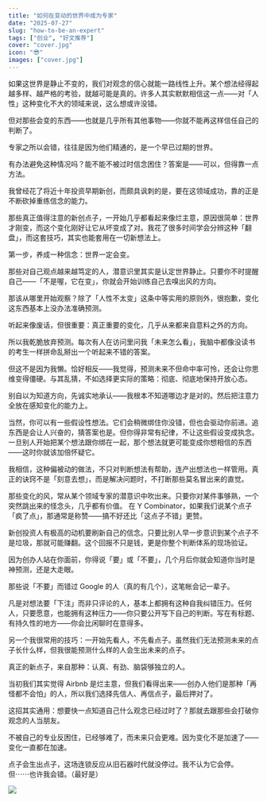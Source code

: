 ```yaml
---
title: "如何在变动的世界中成为专家"
date: "2025-07-27"
slug: "how-to-be-an-expert"
tags: ["创业", "好文推荐"]
cover: "cover.jpg"
icon: "😎"
images: ["cover.jpg"]
---
```

如果这世界是静止不变的，我们对观念的信心就能一路线性上升。某个想法经得起越多样、越严格的考验，就越可能是真的。许多人其实默默相信这一点——对「人性」这种变化不大的领域来说，这么想或许没错。



但对那些会变的东西——也就是几乎所有其他事物——你就不能再这样信任自己的判断了。



专家之所以会错，往往是因为他们精通的，是一个早已过期的世界。



有办法避免这种情况吗？能不能不被过时信念困住？答案是——可以，但得靠一点方法。



我曾经花了将近十年投资早期新创，而颇具讽刺的是，要在这领域成功，靠的正是不断砍掉重练信念的能力。



那些真正值得注意的新创点子，一开始几乎都看起来像烂主意，原因很简单：世界才刚变，而这个变化刚好让它从坏变成了对。我花了很多时间学会分辨这种「翻盘」，而这套技巧，其实也能套用在一切新想法上。



第一步，养成一种信念：世界一定会变。



那些对自己观点越来越笃定的人，潜意识里其实是认定世界静止。只要你不时提醒自己——「不是喔，它在变」，你就会开始训练自己去嗅出风的方向。



那该从哪里开始观察？除了「人性不太变」这条中等实用的原则外，很抱歉，变化这东西基本上没办法准确预测。



听起来像废话，但很重要：真正重要的变化，几乎从来都来自意料之外的方向。



所以我乾脆放弃预测。每次有人在访问里问我「未来怎么看」，我脑中都像没读书的考生一样拼命乱掰出一个听起来不错的答案。



但这不是因为我懒。恰好相反——我觉得，预测未来不但命中率可怜，还会让你思维变得僵硬。与其乱猜，不如选择更实际的策略：彻底、彻底地保持开放心态。



别自以为知道方向，先诚实地承认——我根本不知道哪边才是对的。然后把注意力全放在感知变化的能力上。



当然，你可以有一些假设性想法。它们会稍微绑住你没错，但也会驱动你前进。追东西是会让人兴奋的，猜答案也是。但你得非常有纪律，不让这些假设变成执念。
一旦别人开始把某个想法跟你绑在一起，那个想法就更可能变成你想相信的东西——这时你就该加倍怀疑它。



我相信，这种偏被动的做法，不只对判断想法有帮助，连产出想法也一样管用。真正的诀窍不是「刻意去想」，而是解决问题时，不打断那些莫名冒出来的直觉。



那些变化的风，常从某个领域专家的潜意识中吹出来。只要你对某件事够熟，一个突然跳出来的怪念头，几乎都有价值。
在 Y Combinator，如果我们说某个点子「疯了点」，那通常是称赞——搞不好还比「这点子不错」更赞。



新创投资人有极高的动机要刷新自己的信念。只要比别人早一步意识到某个点子不是垃圾，那就可能赚翻。这个回报不只是钱，更是你整个判断体系的现场验证。



因为创办人站在你面前，你得说「要」或「不要」，几个月后你就会知道你当时是神预测，还是大走眼。



那些说「不要」而错过 Google 的人（真的有几个），这笔帐会记一辈子。



凡是对想法要「下注」而非只评论的人，基本上都拥有这种自我纠错压力。任何人，只要愿意，也能拥有这种压力——你只要公开写下自己的判断。写在有标题、有持久性的地方——你会比闲聊时在意得多。



另一个我很常用的技巧：一开始先看人，不先看点子。虽然我们无法预测未来的点子长什么样，但我很能预测什么样的人会生出未来的点子。



真正的新点子，来自那种：认真、有劲、脑袋够独立的人。



当初我们其实觉得 Airbnb 是烂主意，但我们看得出来——创办人他们是那种「再怪都不会怕」的人，所以我们选择先信人、再信点子，最后押对了。



这招其实通用：想要快一点知道自己什么观念已经过时了？那就去跟那些会打破你观念的人当朋友。



不被自己的专业反困住，已经够难了，而未来只会更难。因为变化不是加速了——变化一直都在加速。



点子会生出点子，这场连锁反应从旧石器时代就没停过。我不认为它会停。
但⋯⋯也许我会错。（最好是）




![](https://prod-files-secure.s3.us-west-2.amazonaws.com/112d0858-5090-4d34-a606-b75eb8d65fd2/46476355-9cf3-4e99-9b7a-3531bc426380/1000202064.png?X-Amz-Algorithm=AWS4-HMAC-SHA256&X-Amz-Content-Sha256=UNSIGNED-PAYLOAD&X-Amz-Credential=ASIAZI2LB466QSS5Z6LM%2F20250830%2Fus-west-2%2Fs3%2Faws4_request&X-Amz-Date=20250830T164611Z&X-Amz-Expires=3600&X-Amz-Security-Token=IQoJb3JpZ2luX2VjEIH%2F%2F%2F%2F%2F%2F%2F%2F%2F%2FwEaCXVzLXdlc3QtMiJIMEYCIQCyn%2B%2FRN6sKYZSOVJiaA%2Bz%2ByjiewhgcMltphg1sj%2FXfXwIhAIW9rApl7zuTpp8q9gXxq4PtvJN2cOeq2r0QxxlnlQmGKogECNn%2F%2F%2F%2F%2F%2F%2F%2F%2F%2FwEQABoMNjM3NDIzMTgzODA1Igy6ShBtJj1NOe1W0yQq3APS596aGcQS0sA99omn4XfPKjCy1N6rbwuPMCvoh68nYlL3SIoeNEN8KRPh44jvhnkXrY4eBMhQKS1tSVyzwaCo%2BTJ3WNX1uaJBrZcTg7Mvo0Rih1itIeyTogyVJs2V3vngjAonwX5YxHljWPYtjVPXbqokMUKiHwuJM7mZrySmQMklPhdqnsRyI3DUB679dWU8ImGvg2nWiTqf%2F0g36HOlgWHn%2BNDNuKq1FMlzFjgmrETdyeynYdhGh8g2j%2FIAGwPZwqQNUYTkGW9OI8ynhgl1rhb1nIaooG5dYtd7BDCiUP%2F%2BH2jqwhaz6rc8IICAcWlAYNZL3sCkvxMzqLn3aUn%2BQOCqP3Zapj4%2Brqu4UtHqsb5gBW7mhfLDh8lLgh30R8wOrLvtw4%2BlAZmXIWtyOlA9jEk21J0CFyYhaaJvrRGp4P%2F%2FUDrLKCWD5sLJZebmvTpl9o6yOFuXOFLdAlIvrPMlW69b3ukRLIaUelJJq%2FrRa32iZp9mXCir2gfzKYMmnFuv8d%2Bgosl%2FlELkmd%2F0T8rWCok%2FCXplvsFw2sr8SvL0I2dgP120mdOpZ7%2BDwBYSd8DHqTKOAEsSTS8gq37xK75kKokrnZIYXJJB6Y6Fv87yvE0qm%2FUjHlKWhUKQJTCAyczFBjqkAaLDGZs5sdrNjY1EhuWxOYSEffZqZ092Pdlqmdg7qWj9jn0TuWSC6REuXlaJDtfso5lylpnWpMuCxDQeDZXUpF6Pv3LO2cZKWpXYlFilj9%2Fkg69lFtLwDsMPLET6o2vtVYu0N2nPsuuqPVnA88ufXCsvFPcMiqcWcYL%2FlJ0psCR2VSIDLwleV9CJhsNB%2B4j38FHnpf2kaD%2FnyoZ6yijmCs8iYHMA&X-Amz-Signature=4f316ed45383bf8a7564c575e44a0b7127fe3a2d02e4851f1e750b5f5ce14036&X-Amz-SignedHeaders=host&x-amz-checksum-mode=ENABLED&x-id=GetObject)

